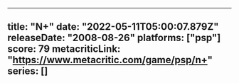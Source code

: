 
---
title: "N+"
date: "2022-05-11T05:00:07.879Z"
releaseDate: "2008-08-26"
platforms: ["psp"]
score: 79
metacriticLink: "https://www.metacritic.com/game/psp/n+"
series: []
---
